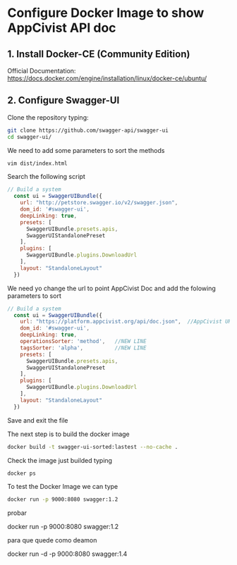 # Configure Docker Image to show AppCivist API doc

## 1. Install Docker-CE (Community Edition) 
Official Documentation: https://docs.docker.com/engine/installation/linux/docker-ce/ubuntu/

## 2. Configure Swagger-UI

Clone the repository typing:
```bash
git clone https://github.com/swagger-api/swagger-ui
cd swagger-ui/
```
We need to add some parameters to sort the methods
```bash
vim dist/index.html 
```
Search the following script

```js
// Build a system
  const ui = SwaggerUIBundle({
    url: "http://petstore.swagger.io/v2/swagger.json",
    dom_id: '#swagger-ui',
    deepLinking: true,
    presets: [
      SwaggerUIBundle.presets.apis,
      SwaggerUIStandalonePreset
    ],
    plugins: [
      SwaggerUIBundle.plugins.DownloadUrl
    ],
    layout: "StandaloneLayout"
  })
```

We need yo change the url to point AppCivist Doc and add the folowing parameters to sort

```js
// Build a system
  const ui = SwaggerUIBundle({
    url: "https://platform.appcivist.org/api/doc.json",  //AppCivist URL
    dom_id: '#swagger-ui',
    deepLinking: true,
    operationsSorter: 'method',   //NEW LINE
    tagsSorter: 'alpha',          //NEW LINE
    presets: [
      SwaggerUIBundle.presets.apis,
      SwaggerUIStandalonePreset
    ],
    plugins: [
      SwaggerUIBundle.plugins.DownloadUrl
    ],
    layout: "StandaloneLayout"
  })
```
Save and exit the file

The next step is to build the docker image

```bash
docker build -t swagger-ui-sorted:lastest --no-cache .
```
Check the image just builded typing 

```bash
docker ps
```
To test the Docker Image we can type
```bash
docker run -p 9000:8080 swagger:1.2
```

probar 

docker run -p 9000:8080 swagger:1.2

para que quede como deamon 

docker run -d -p 9000:8080 swagger:1.4

